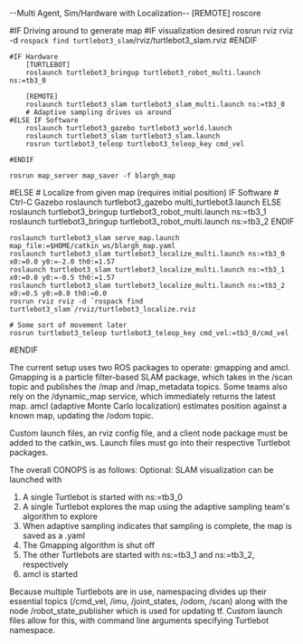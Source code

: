 --Multi Agent, Sim/Hardware with Localization--
[REMOTE]
roscore

#IF Driving around to generate map
	#IF visualization desired
		rosrun rviz rviz -d `rospack find turtlebot3_slam`/rviz/turtlebot3_slam.rviz
	#ENDIF

	#IF Hardware
		[TURTLEBOT]
		roslaunch turtlebot3_bringup turtlebot3_robot_multi.launch ns:=tb3_0

		[REMOTE]
		roslaunch turtlebot3_slam turtlebot3_slam_multi.launch ns:=tb3_0
		# Adaptive sampling drives us around
	#ELSE IF Software
		roslaunch turtlebot3_gazebo turtlebot3_world.launch
		roslaunch turtlebot3_slam turtlebot3_slam.launch
		rosrun turtlebot3_teleop turtlebot3_teleop_key cmd_vel

	#ENDIF

	rosrun map_server map_saver -f blargh_map

#ELSE
	# Localize from given map (requires initial position)
	IF Software
		# Ctrl-C Gazebo
		roslaunch turtlebot3_gazebo multi_turtlebot3.launch
	ELSE
		roslaunch turtlebot3_bringup turtlebot3_robot_multi.launch ns:=tb3_1
		roslaunch turtlebot3_bringup turtlebot3_robot_multi.launch ns:=tb3_2
	ENDIF

	roslaunch turtlebot3_slam serve_map.launch map_file:=$HOME/catkin_ws/blargh_map.yaml
	roslaunch turtlebot3_slam turtlebot3_localize_multi.launch ns:=tb3_0 x0:=0.0 y0:=-2.0 th0:=1.57
	roslaunch turtlebot3_slam turtlebot3_localize_multi.launch ns:=tb3_1 x0:=0.0 y0:=-0.5 th0:=1.57
	roslaunch turtlebot3_slam turtlebot3_localize_multi.launch ns:=tb3_2 x0:=0.5 y0:=0.0 th0:=0.0
	rosrun rviz rviz -d `rospack find turtlebot3_slam`/rviz/turtlebot3_localize.rviz

	# Some sort of movement later
	rosrun turtlebot3_teleop turtlebot3_teleop_key cmd_vel:=tb3_0/cmd_vel

#ENDIF


The current setup uses two ROS packages to operate: gmapping and amcl. Gmapping is a particle filter-based SLAM package,
which takes in the /scan topic and publishes the /map and /map_metadata topics. Some teams also rely on the /dynamic_map service,
which immediately returns the latest map. amcl (adaptive Monte Carlo localization) estimates position against a known map,
updating the /odom topic.

Custom launch files, an rviz config file, and a client node package must be added to the catkin_ws. Launch files must go into their respective 
Turtlebot packages.

The overall CONOPS is as follows:
Optional: SLAM visualization can be launched with
1. A single Turtlebot is started with ns:=tb3_0
2. A single Turtlebot explores the map using the adaptive sampling team's algorithm to explore
3. When adaptive sampling indicates that sampling is complete, the map is saved as a .yaml
4. The Gmapping algorithm is shut off
5. The other Turtlebots are started with ns:=tb3_1 and ns:=tb3_2, respectively
6. amcl is started

Because multiple Turtlebots are in use, namespacing divides up their essential topics (/cmd_vel, /imu, /joint_states, /odom, /scan) along with
the node /robot_state_publisher which is used for updating tf. Custom launch files allow for this, with command line arguments specifying
Turtlebot namespace.